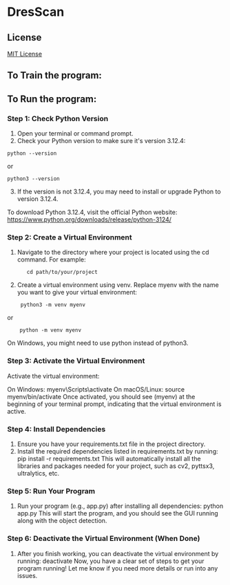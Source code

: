 # **DresScan**

## **License**
[MIT License](LICENSE)
## **To Train the program:**

## **To Run the program:**

### **Step 1: Check Python Version**

 1.  Open your terminal or command prompt.
 2.  Check your Python version to make sure it's version 3.12.4:
    
    python --version
    
 or

    python3 --version
    
 3.  If the version is not 3.12.4, you may need to install or upgrade Python to version 3.12.4.

  To download Python 3.12.4, visit the official Python website:
  https://www.python.org/downloads/release/python-3124/
  
### **Step 2: Create a Virtual Environment**
1. Navigate to the directory where your project is located using the cd command. For example:

          cd path/to/your/project
 
2. Create a virtual environment using venv. Replace myenv with the name you want to give your virtual environment:

        python3 -m venv myenv

 or

        python -m venv myenv

  On Windows, you might need to use python instead of python3.

### **Step 3: Activate the Virtual Environment**

  Activate the virtual environment:

  On Windows: myenv\Scripts\activate
  On macOS/Linux: source myenv/bin/activate
  Once activated, you should see (myenv) at the beginning of your terminal prompt, indicating that the virtual environment is active.
  
### **Step 4: Install Dependencies**

  1. Ensure you have your requirements.txt file in the project directory.
  2. Install the required dependencies listed in requirements.txt by running: pip install -r requirements.txt
  This will automatically install all the libraries and packages needed for your project, such as cv2, pyttsx3, ultralytics, etc.

### **Step 5: Run Your Program**

  1. Run your program (e.g., app.py) after installing all dependencies: python app.py
  This will start the program, and you should see the GUI running along with the object detection.

### **Step 6: Deactivate the Virtual Environment (When Done)**

  1. After you finish working, you can deactivate the virtual environment by running: deactivate
  Now, you have a clear set of steps to get your program running! Let me know if you need more details or run into any issues.

